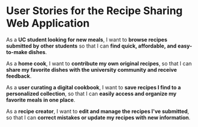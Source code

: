 # User Stories for the Recipe Sharing Web Application

As a **UC student looking for new meals**, I want to **browse recipes submitted by other students** so that I can **find quick, affordable, and easy-to-make dishes**.

As a **home cook**, I want to **contribute my own original recipes**, so that I can **share my favorite dishes with the university community and receive feedback**.

As a **user curating a digital cookbook**, I want to **save recipes I find to a personalized collection**, so that I can **easily access and organize my favorite meals in one place**.

As a **recipe creator**, I want to **edit and manage the recipes I've submitted**, so that I can **correct mistakes or update my recipes with new information**.
